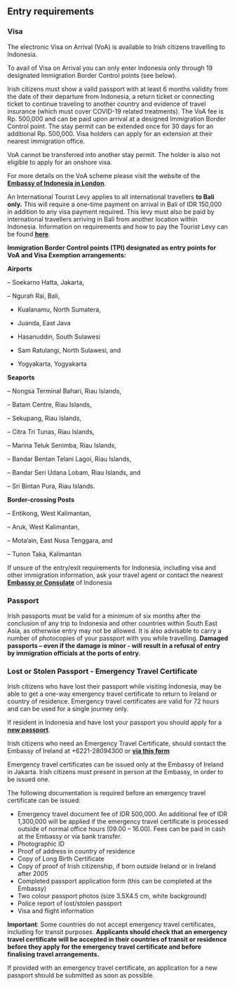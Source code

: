 ## Entry requirements

### **Visa**

The electronic Visa on Arrival (VoA) is available to Irish citizens travelling to Indonesia.

To avail of Visa on Arrival you can only enter Indonesia only through 19 designated Immigration Border Control points (see below).

Irish citizens must show a valid passport with at least 6 months validity from the date of their departure from Indonesia, a return ticket or connecting ticket to continue traveling to another country and evidence of travel insurance (which must cover COVID-19 related treatments). The VoA fee is Rp. 500,000 and can be paid upon arrival at a designed Immigration Border Control point. The stay permit can be extended once for 30 days for an additional Rp. 500,000. Visa holders can apply for an extension at their nearest immigration office.

VoA cannot be transferred into another stay permit. The holder is also not eligible to apply for an onshore visa.

For more details on the VoA scheme please visit the website of the [**Embassy of Indonesia in London**](https://kemlu.go.id/london/id/news/18631/visa-on-arrival-voa-untuk-pelaku-perjalanan-luar-negeri).

An International Tourist Levy applies to all international travellers **to Bali only.** This will require a one-time payment on arrival in Bali of IDR 150,000 in addition to any visa payment required. This levy must also be paid by international travellers arriving in Bali from another location within Indonesia. Information on requirements and how to pay the Tourist Levy can be found [**here**](https://lovebali.baliprov.go.id/faq).

**Immigration Border Control points (TPI) designated as entry points for VoA and Visa Exemption arrangements:**

**Airports**

– Soekarno Hatta, Jakarta,

– Ngurah Rai, Bali,

- Kualanamu, North Sumatera,

- Juanda, East Java

- Hasanuddin, South Sulawesi

- Sam Ratulangi, North Sulawesi, and

- Yogyakarta, Yogyakarta

**Seaports**

– Nongsa Terminal Bahari, Riau Islands,

– Batam Centre, Riau Islands,

– Sekupang, Riau Islands,

– Citra Tri Tunas, Riau Islands,

– Marina Teluk Senimba, Riau Islands,

– Bandar Bentan Telani Lagoi, Riau Islands,

– Bandar Seri Udana Lobam, Riau Islands, and

– Sri Bintan Pura, Riau Islands.

**Border-crossing Posts**

– Entikong, West Kalimantan,

– Aruk, West Kalimantan,

– Mota’ain, East Nusa Tenggara, and

– Tunon Taka, Kalimantan

If unsure of the entry/exit requirements for Indonesia, including visa and other immigration information, ask your travel agent or contact the nearest [**Embassy or Consulate**](https://kemlu.go.id/portal/en/page/29/kedutaan_konsulat) of Indonesia

### **Passport**

Irish passports must be valid for a minimum of six months after the conclusion of any trip to Indonesia and other countries within South East Asia, as otherwise entry may not be allowed. It is also advisable to carry a number of photocopies of your passport with you while travelling. **Damaged passports – even if the damage is minor - will result in a refusal of entry by immigration officials at the ports of entry.**

### **Lost or Stolen Passport - Emergency Travel Certificate**

Irish citizens who have lost their passport while visiting Indonesia, may be able to get a one-way emergency travel certificate to return to Ireland or country of residence. Emergency travel certificates are valid for 72 hours and can be used for a single journey only.

If resident in Indonesia and have lost your passport you should apply for a [**new passport**](https://www.ireland.ie/en/dfa/passports/passport-online/).

Irish citizens who need an Emergency Travel Certificate, should contact the Embassy of Ireland at +6221-28094300 or [**via this form**](https://www.ireland.ie/en/indonesia/jakarta/contact/)

Emergency travel certificates can be issued only at the Embassy of Ireland in Jakarta. Irish citizens must present in person at the Embassy, in order to be issued one.

The following documentation is required before an emergency travel certificate can be issued:

* Emergency travel document fee of IDR 500,000. An additional fee of IDR 1,300,000 will be applied if the emergency travel certificate is processed outside of normal office hours (09.00 – 16.00). Fees can be paid in cash at the Embassy or via bank transfer.
* Photographic ID
* Proof of address in country of residence
* Copy of Long Birth Certificate
* Copy of proof of Irish citizenship, if born outside Ireland or in Ireland after 2005
* Completed passport application form (this can be completed at the Embassy)
* Two colour passport photos (size 3.5X4.5 cm, white background)
* Police report of lost/stolen passport
* Visa and flight information

**Important**: Some countries do not accept emergency travel certificates, including for transit purposes. **Applicants should check that an emergency travel certificate will be accepted in their countries of transit or residence before they apply for the emergency travel certificate and before finalising travel arrangements.**

If provided with an emergency travel certificate, an application for a new passport should be submitted as soon as possible.